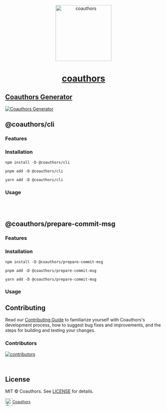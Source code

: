 <div align="center">
  <a href="https://coauthors.vercel.app" title="coauthors">
    <img src="https://raw.githubusercontent.com/coauthors/coauthors/main/assets/banner.png" alt="coauthors" height="180" />
    <h1 align="center">coauthors</h1>
  </a>
</div>

## [Coauthors Generator](https://coauthors.vercel.app/docs/generator)

[![Coauthors Generator](https://raw.githubusercontent.com/coauthors/coauthors/main/docs/coauthors.vercel.app/public/img/generator-example.gif)](https://coauthors.vercel.app/docs/generator)

## @coauthors/cli

### Features

### Installation

```shell
npm install -D @coauthors/cli
```

```shell
pnpm add -D @coauthors/cli
```

```shell
yarn add -D @coauthors/cli
```

### Usage

<br/>
<br/>

## @coauthors/prepare-commit-msg

### Features

### Installation

```shell
npm install -D @coauthors/prepare-commit-msg
```

```shell
pnpm add -D @coauthors/prepare-commit-msg
```

```shell
yarn add -D @coauthors/prepare-commit-msg
```

### Usage

## Contributing

Read our [Contributing Guide](./CONTRIBUTING.md) to familiarize yourself with Coauthors's development process, how to suggest bug fixes and improvements, and the steps for building and testing your changes.

### Contributors

[![contributors](https://contrib.rocks/image?repo=coauthors/coauthors)](https://github.com/coauthors/coauthors/graphs/contributors)

<br/>

## License

MIT © Coauthors. See [LICENSE](./LICENSE) for details.

<div align="center">
  <a title="Coauthors" href="https://github.com/coauthors">
    <div style='display:flex; align-items:center;'>
      <img alt="Coauthors" src="https://github.com/coauthors/coauthors/blob/main/assets/logo.png?raw=true" width="24">
      <sup>Coauthors</sup>
    </div>
  </a>
</div>
